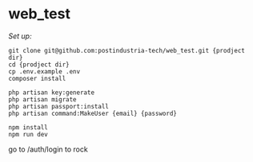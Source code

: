 # web_test

*Set up:*

```
git clone git@github.com:postindustria-tech/web_test.git {prodject dir}
cd {prodject dir}
cp .env.example .env 
composer install

php artisan key:generate
php artisan migrate
php artisan passport:install
php artisan command:MakeUser {email} {password}

npm install
npm run dev
```

go to /auth/login to rock
